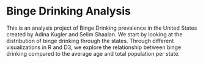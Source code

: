 # Binge Drinking Analysis
This is an analysis project of Binge Drinking prevalence in the United States created by Adina Kugler and Selim Shaalan. We start by looking at the distribution of binge drinking through the states. Through different visualizations in R and D3, we explore the relationship between binge drinking compared to the average age and total population per state.
